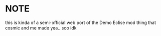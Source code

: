 # NOTE
this is kinda of a semi-official web port of the Demo Eclise mod thing that cosmic and me made yea.. soo idk
